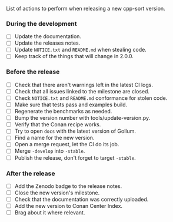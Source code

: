 List of actions to perform when releasing a new cpp-sort version.

### During the development

- [ ] Update the documentation.
- [ ] Update the releases notes.
- [ ] Update `NOTICE.txt` and `README.md` when stealing code.
- [ ] Keep track of the things that will change in 2.0.0.

### Before the release

- [ ] Check that there aren't warnings left in the latest CI logs.
- [ ] Check that all issues linked to the milestone are closed.
- [ ] Check `NOTICE.txt` and `README.md` conformance for stolen code.
- [ ] Make sure that tests pass and examples build.
- [ ] Regenerate the benchmarks as needed.
- [ ] Bump the version number with tools/update-version.py.
- [ ] Verify that the Conan recipe works.
- [ ] Try to open `docs` with the latest version of Gollum.
- [ ] Find a name for the new version.
- [ ] Open a merge request, let the CI do its job.
- [ ] Merge `-develop` into `-stable`.
- [ ] Publish the release, don't forget to target `-stable`.

### After the release

- [ ] Add the Zenodo badge to the release notes.
- [ ] Close the new version's milestone.
- [ ] Check that the documentation was correctly uploaded.
- [ ] Add the new version to Conan Center Index.
- [ ] Brag about it where relevant.
